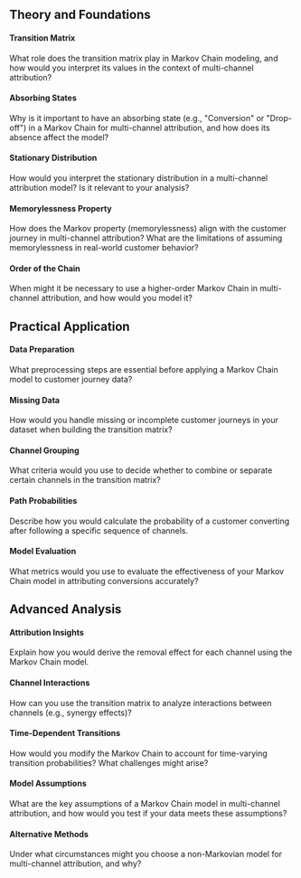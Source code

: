## Theory and Foundations

#### Transition Matrix
What role does the transition matrix play in Markov Chain modeling, and how would you interpret its values in the context of multi-channel attribution?

#### Absorbing States
Why is it important to have an absorbing state (e.g., "Conversion" or "Drop-off") in a Markov Chain for multi-channel attribution, and how does its absence affect the model?

#### Stationary Distribution
How would you interpret the stationary distribution in a multi-channel attribution model? Is it relevant to your analysis?

#### Memorylessness Property
How does the Markov property (memorylessness) align with the customer journey in multi-channel attribution? What are the limitations of assuming memorylessness in real-world customer behavior?

#### Order of the Chain
When might it be necessary to use a higher-order Markov Chain in multi-channel attribution, and how would you model it?

## Practical Application

#### Data Preparation
What preprocessing steps are essential before applying a Markov Chain model to customer journey data?

#### Missing Data
How would you handle missing or incomplete customer journeys in your dataset when building the transition matrix?

#### Channel Grouping
What criteria would you use to decide whether to combine or separate certain channels in the transition matrix?

#### Path Probabilities
Describe how you would calculate the probability of a customer converting after following a specific sequence of channels.

#### Model Evaluation
What metrics would you use to evaluate the effectiveness of your Markov Chain model in attributing conversions accurately?

## Advanced Analysis

#### Attribution Insights
Explain how you would derive the removal effect for each channel using the Markov Chain model.

#### Channel Interactions
How can you use the transition matrix to analyze interactions between channels (e.g., synergy effects)?

#### Time-Dependent Transitions
How would you modify the Markov Chain to account for time-varying transition probabilities? What challenges might arise?

#### Model Assumptions
What are the key assumptions of a Markov Chain model in multi-channel attribution, and how would you test if your data meets these assumptions?

#### Alternative Methods
Under what circumstances might you choose a non-Markovian model for multi-channel attribution, and why?
